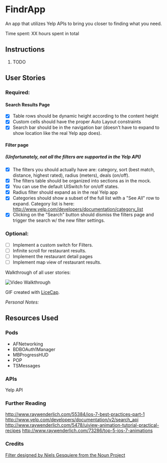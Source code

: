FindrApp
=========

An app that utilizes Yelp APIs to bring you closer to finding what you need.

Time spent: XX hours spent in total

## Instructions

1. TODO

## User Stories

### Required:
#### Search Results Page
* [x] Table rows should be dynamic height according to the content height
* [x] Custom cells should have the proper Auto Layout constraints
* [x] Search bar should be in the navigation bar (doesn't have to expand to show location like the real Yelp app does).

#### Filter page
##### (Unfortunately, not all the filters are supported in the Yelp API)

* [x] The filters you should actually have are: category, sort (best match, distance, highest rated), radius (meters), deals (on/off).
* [x] The filters table should be organized into sections as in the mock.
* [x] You can use the default UISwitch for on/off states.
* [x] Radius filter should expand as in the real Yelp app
* [x] Categories should show a subset of the full list with a "See All" row to expand. Category list is here: http://www.yelp.com/developers/documentation/category_list
* [x] Clicking on the "Search" button should dismiss the filters page and trigger the search w/ the new filter settings.

### Optional:
* [ ] Implement a custom switch for Filters.
* [ ] Infinite scroll for restaurant results.
* [ ] Implement the restaurant detail pages
* [ ] Implement map view of restaurant results.

Walkthrough of all user stories:

![Video Walkthrough]()

GIF created with [LiceCap](http://www.cockos.com/licecap/).

*Personal Notes:*



## Resources Used

### Pods

* AFNetworking
* BDBOAuth1Manager
* MBProgressHUD
* POP
* TSMessages

### APIs

Yelp API

### Further Reading

http://www.raywenderlich.com/55384/ios-7-best-practices-part-1
http://www.yelp.com/developers/documentation/v2/search_api
http://www.raywenderlich.com/5478/uiview-animation-tutorial-practical-recipes
http://www.raywenderlich.com/73286/top-5-ios-7-animations

### Credits

[Filter designed by Niels Gesquiere from the Noun Project](http://www.thenounproject.com/megapixl/)